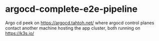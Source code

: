 # argocd-complete-e2e-pipeline

Argo cd peek on https://argocd.tahtoh.net/ where argocd control planes contact another machine hosting the app cluster, both running on https://k3s.io/
